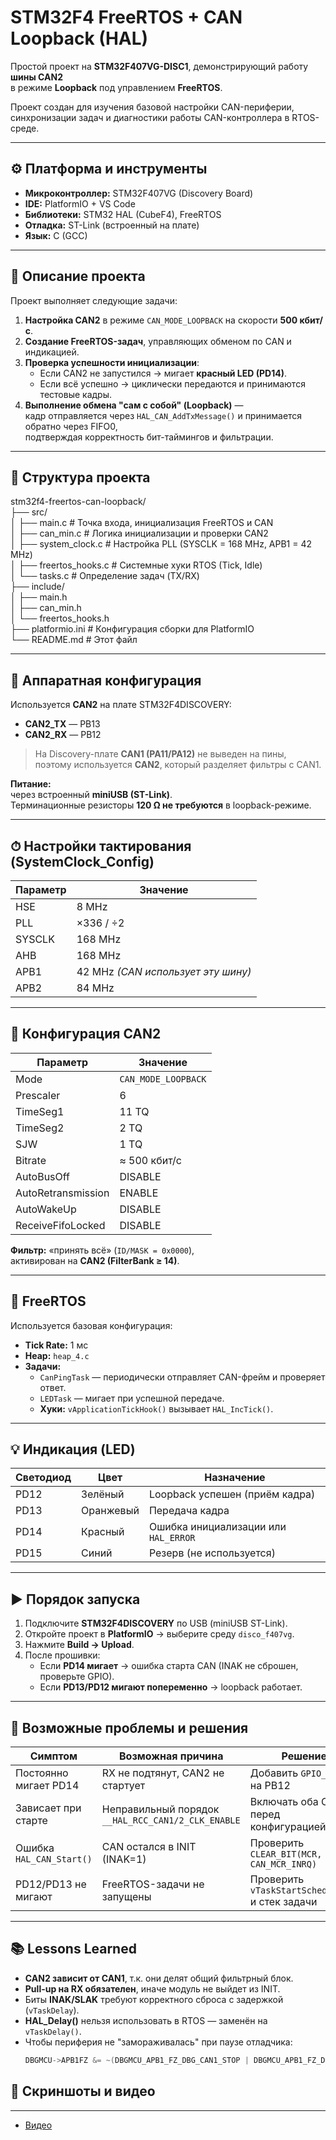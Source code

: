 # STM32F4 FreeRTOS + CAN Loopback (HAL)

Простой проект на **STM32F407VG-DISC1**, демонстрирующий работу **шины CAN2**  
в режиме **Loopback** под управлением **FreeRTOS**.

Проект создан для изучения базовой настройки CAN-периферии,  
синхронизации задач и диагностики работы CAN-контроллера в RTOS-среде.

---

## ⚙️ Платформа и инструменты

- **Микроконтроллер:** STM32F407VG (Discovery Board)  
- **IDE:** PlatformIO + VS Code  
- **Библиотеки:** STM32 HAL (CubeF4), FreeRTOS  
- **Отладка:** ST-Link (встроенный на плате)  
- **Язык:** C (GCC)

---

## 📘 Описание проекта

Проект выполняет следующие задачи:

1. **Настройка CAN2** в режиме `CAN_MODE_LOOPBACK` на скорости **500 кбит/с**.  
2. **Создание FreeRTOS-задач**, управляющих обменом по CAN и индикацией.  
3. **Проверка успешности инициализации**:
   - Если CAN2 не запустился → мигает **красный LED (PD14)**.  
   - Если всё успешно → циклически передаются и принимаются тестовые кадры.  
4. **Выполнение обмена "сам с собой" (Loopback)** —  
   кадр отправляется через `HAL_CAN_AddTxMessage()` и принимается обратно через FIFO0,  
   подтверждая корректность бит-таймингов и фильтрации.

---

## 📂 Структура проекта

stm32f4-freertos-can-loopback/  
├── src/  
│   ├── main.c              # Точка входа, инициализация FreeRTOS и CAN  
│   ├── can_min.c           # Логика инициализации и проверки CAN2  
│   ├── system_clock.c      # Настройка PLL (SYSCLK = 168 MHz, APB1 = 42 MHz)  
│   ├── freertos_hooks.c    # Системные хуки RTOS (Tick, Idle)  
│   └── tasks.c             # Определение задач (TX/RX)  
├── include/  
│   ├── main.h  
│   ├── can_min.h  
│   └── freertos_hooks.h  
├── platformio.ini          # Конфигурация сборки для PlatformIO  
└── README.md               # Этот файл  

---

## 🔌 Аппаратная конфигурация

Используется **CAN2** на плате STM32F4DISCOVERY:  
- **CAN2_TX** — PB13  
- **CAN2_RX** — PB12  

> На Discovery-плате **CAN1 (PA11/PA12)** не выведен на пины,  
> поэтому используется **CAN2**, который разделяет фильтры с CAN1.  

**Питание:**  
через встроенный **miniUSB (ST-Link)**.  
Терминационные резисторы **120 Ω не требуются** в loopback-режиме.

---

## ⏱ Настройки тактирования (SystemClock_Config)

| Параметр | Значение |
|-----------|-----------|
| HSE       | 8 MHz |
| PLL       | ×336 / ÷2 |
| SYSCLK    | 168 MHz |
| AHB       | 168 MHz |
| APB1      | 42 MHz *(CAN использует эту шину)* |
| APB2      | 84 MHz |

---

## 🧩 Конфигурация CAN2

| Параметр | Значение |
|-----------|-----------|
| Mode | `CAN_MODE_LOOPBACK` |
| Prescaler | 6 |
| TimeSeg1 | 11 TQ |
| TimeSeg2 | 2 TQ |
| SJW | 1 TQ |
| Bitrate | ≈ 500 кбит/с |
| AutoBusOff | DISABLE |
| AutoRetransmission | ENABLE |
| AutoWakeUp | DISABLE |
| ReceiveFifoLocked | DISABLE |

**Фильтр:** «принять всё» (`ID/MASK = 0x0000`),  
активирован на **CAN2 (FilterBank ≥ 14)**.

---

## 🧵 FreeRTOS

Используется базовая конфигурация:

- **Tick Rate:** 1 мс  
- **Heap:** `heap_4.c`  
- **Задачи:**  
  - `CanPingTask` — периодически отправляет CAN-фрейм и проверяет ответ.  
  - `LEDTask` — мигает при успешной передаче.  
  - **Хуки:** `vApplicationTickHook()` вызывает `HAL_IncTick()`.

---

## 💡 Индикация (LED)

| Светодиод | Цвет | Назначение |
|------------|------|------------|
| PD12 | Зелёный | Loopback успешен (приём кадра) |
| PD13 | Оранжевый | Передача кадра |
| PD14 | Красный | Ошибка инициализации или `HAL_ERROR` |
| PD15 | Синий | Резерв (не используется) |

---

## ▶️ Порядок запуска

1. Подключите **STM32F4DISCOVERY** по USB (miniUSB ST-Link).  
2. Откройте проект в **PlatformIO** → выберите среду `disco_f407vg`.  
3. Нажмите **Build → Upload**.  
4. После прошивки:
   - Если **PD14 мигает** → ошибка старта CAN (INAK не сброшен, проверьте GPIO).  
   - Если **PD13/PD12 мигают попеременно** → loopback работает.

---

## 🧠 Возможные проблемы и решения

| Симптом | Возможная причина | Решение |
|----------|------------------|----------|
| Постоянно мигает PD14 | RX не подтянут, CAN2 не стартует | Добавить `GPIO_PULLUP` на PB12 |
| Зависает при старте | Неправильный порядок `__HAL_RCC_CAN1/2_CLK_ENABLE` | Включать оба CAN перед конфигурацией |
| Ошибка `HAL_CAN_Start()` | CAN остался в INIT (INAK=1) | Проверить `CLEAR_BIT(MCR, CAN_MCR_INRQ)` |
| PD12/PD13 не мигают | FreeRTOS-задачи не запущены | Проверить `vTaskStartScheduler()` и стек задачи |

---

## 📚 Lessons Learned

- **CAN2 зависит от CAN1**, т.к. они делят общий фильтрный блок.  
- **Pull-up на RX обязателен**, иначе модуль не выйдет из INIT.  
- Биты **INAK/SLAK** требуют корректного сброса с задержкой (`vTaskDelay`).  
- **HAL_Delay()** нельзя использовать в RTOS — заменён на `vTaskDelay()`.  
- Чтобы периферия не "замораживалась" при паузе отладчика:
  ```c
  DBGMCU->APB1FZ &= ~(DBGMCU_APB1_FZ_DBG_CAN1_STOP | DBGMCU_APB1_FZ_DBG_CAN2_STOP);

## 🎥 Скриншоты и видео

---

- [Видео](https://youtu.be/1dAjeUZBr4c)
